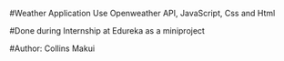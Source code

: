#Weather Application
Use Openweather API, JavaScript, Css and Html

#Done during Internship at Edureka as a miniproject

#Author: Collins Makui
